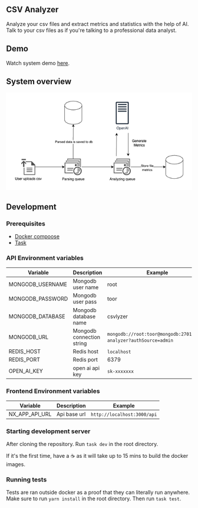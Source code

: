 ## CSV Analyzer

Analyze your csv files and extract metrics and statistics with the help of AI. Talk to your csv files as if you're talking to a professional data analyst.

## Demo

Watch system demo [here](https://www.loom.com/share/840f089e67de42ad93e6bc14704d0a62).

## System overview

![System pipeline](./system.png)

## Development

### Prerequisites

- [Docker compoose](https://docs.docker.com/compose/install/)
- [Task](https://taskfile.dev/installation/)

### API Environment variables

| Variable         | Description               | Example                                                           |
| ---------------- | ------------------------- | ----------------------------------------------------------------- |
| MONGODB_USERNAME | Mongodb user name         | root                                                              |
| MONGODB_PASSWORD | Mongodb user pass         | toor                                                              |
| MONGODB_DATABASE | Mongodb database name     | csvlyzer                                                          |
| MONGODB_URL      | Mongodb connection string | `mongodb://root:toor@mongodb:27017/csv-analyzer?authSource=admin` |
| REDIS_HOST       | Redis host                | `localhost`                                                       |
| REDIS_PORT       | Redis port                | 6379                                                              |
| OPEN_AI_KEY      | open ai api key           | `sk-xxxxxxx`                                                      |

### Frontend Environment variables

| Variable       | Description  | Example                     |
| -------------- | ------------ | --------------------------- |
| NX_APP_API_URL | Api base url | `http://localhost:3000/api` |

### Starting development server

After cloning the repository. Run `task dev` in the root directory.

If it's the first time, have a ☕ as it will take up to 15 mins to build the docker images.

### Running tests

Tests are ran outside docker as a proof that they can literally run anywhere. Make sure to run `yarn install` in the root directory. Then run `task test`.
